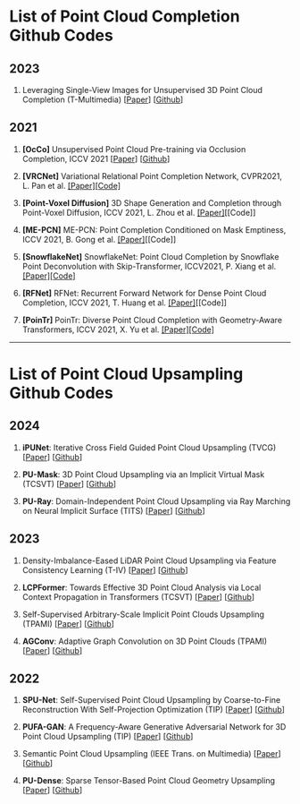 # List of Point Cloud Completion Github Codes
## 2023
1. Leveraging Single-View Images for Unsupervised 3D Point Cloud Completion (T-Multimedia) [[Paper](https://ieeexplore.ieee.org/document/10349937)] [[Github](https://github.com/ltwu6/cross-pcc)]

## 2021
1. **[OcCo]** Unsupervised Point Cloud Pre-training via Occlusion Completion, ICCV 2021 [[Paper](https://openaccess.thecvf.com/content/ICCV2021/papers/Wang_Unsupervised_Point_Cloud_Pre-Training_via_Occlusion_Completion_ICCV_2021_paper.pdf)] [[Github](https://github.com/hansen7/OcCo)]

1. **[VRCNet]** Variational Relational Point Completion Network, CVPR2021, L. Pan et al. [[Paper]](https://arxiv.org/abs/2104.10154)[[Code]](https://github.com/paul007pl/VRCNet)

1. **[Point-Voxel Diffusion]** 3D Shape Generation and Completion through Point-Voxel Diffusion, ICCV 2021, L. Zhou et al. [[Paper]](https://openaccess.thecvf.com/content/ICCV2021/papers/Zhou_3D_Shape_Generation_and_Completion_Through_Point-Voxel_Diffusion_ICCV_2021_paper.pdf)[[Code]]

1. **[ME-PCN]** ME-PCN: Point Completion Conditioned on Mask Emptiness, ICCV 2021, B. Gong et al. [[Paper]](https://openaccess.thecvf.com/content/ICCV2021/papers/Gong_ME-PCN_Point_Completion_Conditioned_on_Mask_Emptiness_ICCV_2021_paper.pdf)[[Code]]

1. **[SnowflakeNet]** SnowflakeNet: Point Cloud Completion by Snowflake Point Deconvolution with Skip-Transformer, ICCV2021, P. Xiang et al. [[Paper]](https://arxiv.org/abs/2108.04444)[[Code]](https://github.com/AllenXiangX/SnowflakeNet)

1. **[RFNet]** RFNet: Recurrent Forward Network for Dense Point Cloud Completion, ICCV 2021, T. Huang et al. [[Paper]](https://openaccess.thecvf.com/content/ICCV2021/papers/Huang_RFNet_Recurrent_Forward_Network_for_Dense_Point_Cloud_Completion_ICCV_2021_paper.pdf)[[Code]]

1. **[PoinTr]** PoinTr: Diverse Point Cloud Completion with Geometry-Aware Transformers, ICCV 2021, X. Yu et al. [[Paper]](https://arxiv.org/abs/2108.08839)[[Code]](https://github.com/yuxumin/PoinTr)

---
# List of Point Cloud Upsampling Github Codes

## 2024
1. **iPUNet**: Iterative Cross Field Guided Point Cloud Upsampling (TVCG) [[Paper](https://ieeexplore.ieee.org/document/10288350)] [[Github](https://github.com/GSW-D/iPUNet)]

1. **PU-Mask**: 3D Point Cloud Upsampling via an Implicit Virtual Mask (TCSVT) [[Paper](https://ieeexplore.ieee.org/document/10445295/)] [[Github](https://github.com/liuhaoyun/PU-Mask)]

1. **PU-Ray**: Domain-Independent Point Cloud Upsampling via Ray Marching on Neural Implicit Surface (TITS) [[Paper](https://ieeexplore.ieee.org/document/10508258)] [[Github](https://github.com/sum1lim/PU-Ray)]

## 2023
1. Density-Imbalance-Eased LiDAR Point Cloud Upsampling via Feature Consistency Learning (T-IV) [[Paper](https://ieeexplore.ieee.org/document/9743721)] [[Github](https://github.com/nycu-acm/Density-Imbalance-Eased)]

1. **LCPFormer**: Towards Effective 3D Point Cloud Analysis via Local Context Propagation in Transformers (TCSVT) [[Paper](https://ieeexplore.ieee.org/document/10049597)] [[Github](https://github.com/zhh6425/LocalContextPropagation)]

1. Self-Supervised Arbitrary-Scale Implicit Point Clouds Upsampling (TPAMI) [[Paper](https://ieeexplore.ieee.org/document/10159515)] [[Github](https://github.com/xnowbzhao/sapcu)]

1. **AGConv**: Adaptive Graph Convolution on 3D Point Clouds (TPAMI) [[Paper](https://ieeexplore.ieee.org/document/10024001)] [[Github](https://github.com/hrzhou2/AdaptConv-master)]


## 2022
1. **SPU-Net**: Self-Supervised Point Cloud Upsampling by Coarse-to-Fine Reconstruction With Self-Projection Optimization (TIP) [[Paper](https://ieeexplore.ieee.org/document/9794769)] [[Github](https://github.com/liuxinhai/SPU-Net)]

1. **PUFA-GAN**: A Frequency-Aware Generative Adversarial Network for 3D Point Cloud Upsampling (TIP) [[Paper](https://ieeexplore.ieee.org/document/9961237)] [[Github](https://github.com/yuanhui0325/PUFA-GAN)]

1. Semantic Point Cloud Upsampling (IEEE Trans. on Multimedia) [[Paper](https://ieeexplore.ieee.org/document/9738472)] [[Github](https://github.com/yuanhui0325/PUFA-GAN)]

1. **PU-Dense**: Sparse Tensor-Based Point Cloud Geometry Upsampling [[Paper](https://ieeexplore.ieee.org/document/9794916)] [[Github](https://github.com/aniqueakhtar/PointCloudUpsampling)]